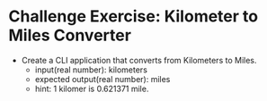 # Challenge Exercise: Kilometer to Miles Converter

- Create a CLI application that converts from Kilometers to Miles.
    - input(real number): kilometers
    - expected output(real number): miles
    - hint: 1 kilomer is 0.621371 mile.

